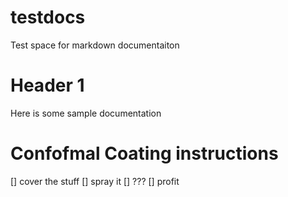 # testdocs
Test space for markdown documentaiton

# Header 1

Here is some sample documentation

# Confofmal Coating instructions

[] cover the stuff
[] spray it 
[] ???
[] profit	